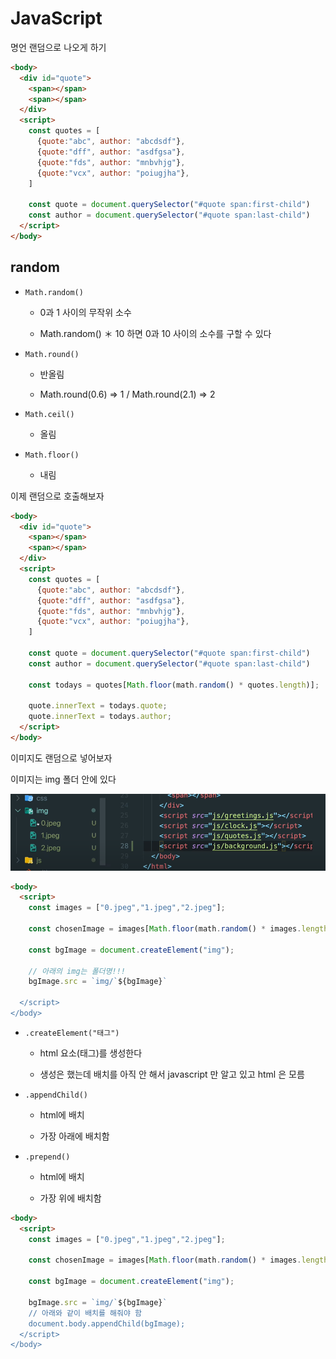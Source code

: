 # JavaScript

명언 랜덤으로 나오게 하기

```html
<body>
  <div id="quote">
    <span></span>
    <span></span>
  </div>
  <script>
    const quotes = [
      {quote:"abc", author: "abcdsdf"},
      {quote:"dff", author: "asdfgsa"},
      {quote:"fds", author: "mnbvhjg"},
      {quote:"vcx", author: "poiugjha"},
    ]

    const quote = document.querySelector("#quote span:first-child")
    const author = document.querySelector("#quote span:last-child")
  </script>
</body>
```

## random

- `Math.random()`
  
  - 0과 1 사이의 무작위 소수 
  
  - Math.random() ＊ 10 하면 0과 10 사이의 소수를 구할 수 있다

- `Math.round()`
  
  - 반올림
  
  - Math.round(0.6) => 1 / Math.round(2.1) => 2

- `Math.ceil()`
  
  - 올림

- `Math.floor()`
  
  - 내림

이제 랜덤으로 호출해보자

```html
<body>
  <div id="quote">
    <span></span>
    <span></span>
  </div>
  <script>
    const quotes = [
      {quote:"abc", author: "abcdsdf"},
      {quote:"dff", author: "asdfgsa"},
      {quote:"fds", author: "mnbvhjg"},
      {quote:"vcx", author: "poiugjha"},
    ]

    const quote = document.querySelector("#quote span:first-child")
    const author = document.querySelector("#quote span:last-child")

    const todays = quotes[Math.floor(math.random() * quotes.length)];

    quote.innerText = todays.quote;
    quote.innerText = todays.author;
  </script>
</body>
```

이미지도  랜덤으로 넣어보자

이미지는 img 폴더 안에 있다

![](assets/2022-11-15-23-10-07-image.png)

```html
<body>
  <script>
    const images = ["0.jpeg","1.jpeg","2.jpeg"];

    const chosenImage = images[Math.floor(math.random() * images.length)];

    const bgImage = document.createElement("img");

    // 아래의 img는 폴더명!!!
    bgImage.src = `img/`${bgImage}`

  </script>
</body>
```

- `.createElement("태그")`
  
  - html 요소(태그)를 생성한다
  
  - 생성은 했는데 배치를 아직 안 해서 javascript 만 알고 있고 html 은 모름

- `.appendChild()`
  
  - html에 배치
  
  - 가장 아래에 배치함

- `.prepend()`
  
  - html에 배치
  
  - 가장 위에 배치함

```html
<body>
  <script>
    const images = ["0.jpeg","1.jpeg","2.jpeg"];

    const chosenImage = images[Math.floor(math.random() * images.length)];

    const bgImage = document.createElement("img");

    bgImage.src = `img/`${bgImage}`
    // 아래와 같이 배치를 해줘야 함
    document.body.appendChild(bgImage);
  </script>
</body>
```
